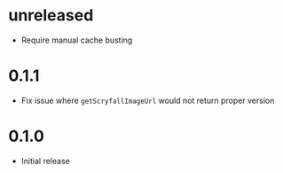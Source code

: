 # unreleased

- Require manual cache busting

# 0.1.1

- Fix issue where `getScryfallImageUrl` would not return proper version

# 0.1.0

- Initial release
